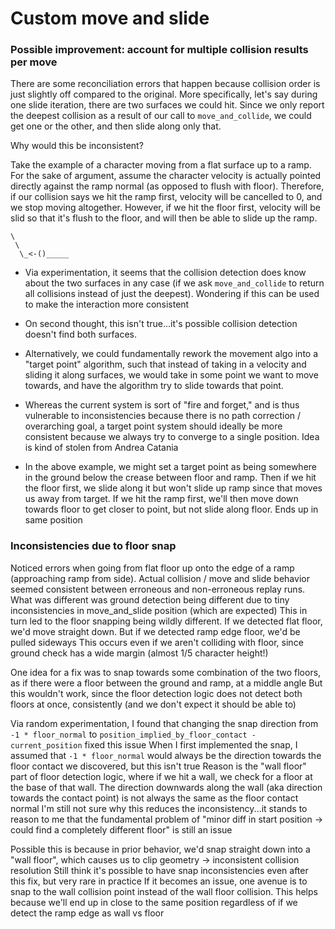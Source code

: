 # Custom move and slide

### Possible improvement: account for multiple collision results per move
There are some reconciliation errors that happen because collision order is just slightly off compared to the original. More specifically, let's say during one slide iteration, there are two surfaces we could hit. Since we only report the deepest collision as a result of our call to `move_and_collide`, we could get one or the other, and then slide along only that. 

Why would this be inconsistent?

Take the example of a character moving from a flat surface up to a ramp. For the sake of argument, assume the character velocity is actually pointed directly against the ramp normal (as opposed to flush with floor). Therefore, if our collision says we hit the ramp first, velocity will be cancelled to 0, and we stop moving altogether. However, if we hit the floor first, velocity will be slid so that it's flush to the floor, and will then be able to slide up the ramp.
```
\      
 \ 
  \_<-()_____
```

- Via experimentation, it seems that the collision detection does know about the two surfaces in any case (if we ask `move_and_collide` to return all collisions instead of just the deepest). Wondering if this can be used to make the interaction more consistent
- On second thought, this isn't true...it's possible collision detection doesn't find both surfaces.

- Alternatively, we could fundamentally rework the movement algo into a "target point" algorithm, such that instead of taking in a velocity and sliding it along surfaces, we would take in some point we want to move towards, and have the algorithm try to slide towards that point. 
- Whereas the current system is sort of "fire and forget," and is thus vulnerable to inconsistencies because there is no path correction / overarching goal, a target point system should ideally be more consistent because we always try to converge to a single position. Idea is kind of stolen from Andrea Catania
- In the above example, we might set a target point as being somewhere in the ground below the crease between floor and ramp. Then if we hit the floor first, we slide along it but won't slide up ramp since that moves us away from target. If we hit the ramp first, we'll then move down towards floor to get closer to point, but not slide along floor. Ends up in same position

### Inconsistencies due to floor snap
Noticed errors when going from flat floor up onto the edge of a ramp (approaching ramp from side).
Actual collision / move and slide behavior seemed consistent between erroneous and non-erroneous replay runs.
What was different was ground detection being different due to tiny inconsistencies in move_and_slide position (which are expected)
This in turn led to the floor snapping being wildly different. If we detected flat floor, we'd move straight down. But if we detected ramp edge floor, we'd be pulled sideways
This occurs even if we aren't colliding with floor, since ground check has a wide margin (almost 1/5 character height!)

One idea for a fix was to snap towards some combination of the two floors, as if there were a floor between the ground and ramp, at a middle angle
But this wouldn't work, since the floor detection logic does not detect both floors at once, consistently (and we don't expect it should be able to)

Via random experimentation, I found that changing the snap direction from `-1 * floor_normal` to `position_implied_by_floor_contact - current_position` fixed this issue
When I first implemented the snap, I assumed that `-1 * floor_normal` would always be the direction towards the floor contact we discovered, but this isn't true
Reason is the "wall floor" part of floor detection logic, where if we hit a wall, we check for a floor at the base of that wall. 
The direction downwards along the wall (aka direction towards the contact point) is not always the same as the floor contact normal
I'm still not sure why this reduces the inconsistency...it stands to reason to me that the fundamental problem of "minor diff in start position -> could find a completely different floor" is still an issue

Possible this is because in prior behavior, we'd snap straight down into a "wall floor", which causes us to clip geometry -> inconsistent collision resolution
Still think it's possible to have snap inconsistencies even after this fix, but very rare in practice
If it becomes an issue, one avenue is to snap to the wall collision point instead of the wall floor collision. This helps because we'll end up in close to the same position regardless of if we detect the ramp edge as wall vs floor
